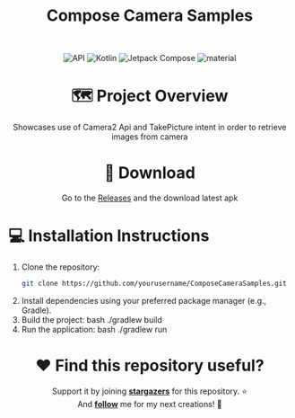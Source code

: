 <div align="center">

# Compose Camera Samples

</div>

</br>

<p align="center">
  <img alt="API" src="https://img.shields.io/badge/Api%2024+-50f270?logo=android&logoColor=black&style=for-the-badge"/></a>
  <img alt="Kotlin" src="https://img.shields.io/badge/Kotlin-a503fc?logo=kotlin&logoColor=white&style=for-the-badge"/></a>
  <img alt="Jetpack Compose" src="https://img.shields.io/static/v1?style=for-the-badge&message=Jetpack+Compose&color=4285F4&logo=Jetpack+Compose&logoColor=FFFFFF&label="/></a> 
  <img alt="material" src="https://custom-icon-badges.demolab.com/badge/material%20you-lightblue?style=for-the-badge&logoColor=333&logo=material-you"/></a>
</p>

<div align="center">

# 🗺️ Project Overview

Showcases use of Camera2 Api and TakePicture intent in order to retrieve images from camera

# 📲 Download

Go to the [Releases](https://github.com/t8rin/ComposeCameraSamples/releases/latest) and the download latest
apk

</div>

# 💻 Installation Instructions

1. Clone the repository:
   ```bash
   git clone https://github.com/yourusername/ComposeCameraSamples.git
   ```
2. Install dependencies using your preferred package manager (e.g., Gradle).
3. Build the project:
   bash ./gradlew build
4. Run the application:
   bash ./gradlew run

<div align="center">

# ❤️ Find this repository useful?

Support it by joining **[stargazers](https://github.com/t8rin/ImageResizer/stargazers)** for this
repository. :star: <br>
And **[follow](https://github.com/t8rin)** me for my next creations! 🤩

</div>
